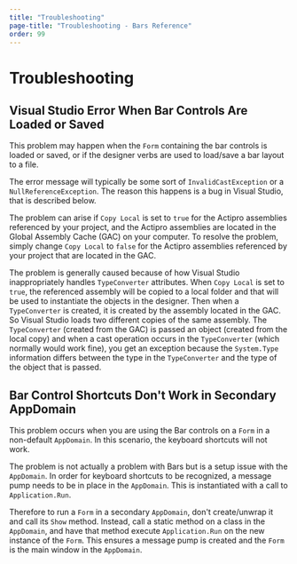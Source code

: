 ```yaml
---
title: "Troubleshooting"
page-title: "Troubleshooting - Bars Reference"
order: 99
---
```

# Troubleshooting

## Visual Studio Error When Bar Controls Are Loaded or Saved

This problem may happen when the `Form` containing the bar controls is loaded or saved, or if the designer verbs are used to load/save a bar layout to a file.

The error message will typically be some sort of `InvalidCastException` or a `NullReferenceException`.  The reason this happens is a bug in Visual Studio, that is described below.

The problem can arise if `Copy Local` is set to `true` for the Actipro assemblies referenced by your project, and the Actipro assemblies are located in the Global Assembly Cache (GAC) on your computer.  To resolve the problem, simply change `Copy Local` to `false` for the Actipro assemblies referenced by your project that are located in the GAC.

The problem is generally caused because of how Visual Studio inappropriately handles `TypeConverter` attributes.  When `Copy Local` is set to `true`, the referenced assembly will be copied to a local folder and that will be used to instantiate the objects in the designer.  Then when a `TypeConverter` is created, it is created by the assembly located in the GAC.  So Visual Studio loads two different copies of the same assembly.  The `TypeConverter` (created from the GAC) is passed an object (created from the local copy) and when a cast operation occurs in the `TypeConverter` (which normally would work fine), you get an exception because the `System.Type` information differs between the type in the `TypeConverter` and the type of the object that is passed.

## Bar Control Shortcuts Don't Work in Secondary AppDomain

This problem occurs when you are using the Bar controls on a `Form` in a non-default `AppDomain`.  In this scenario, the keyboard shortcuts will not work.

The problem is not actually a problem with Bars but is a setup issue with the `AppDomain`.  In order for keyboard shortcuts to be recognized, a message pump needs to be in place in the `AppDomain`.  This is instantiated with a call to `Application.Run`.

Therefore to run a `Form` in a secondary `AppDomain`, don't create/unwrap it and call its `Show` method.  Instead, call a static method on a class in the `AppDomain`, and have that method execute `Application.Run` on the new instance of the `Form`.  This ensures a message pump is created and the `Form` is the main window in the `AppDomain`.
